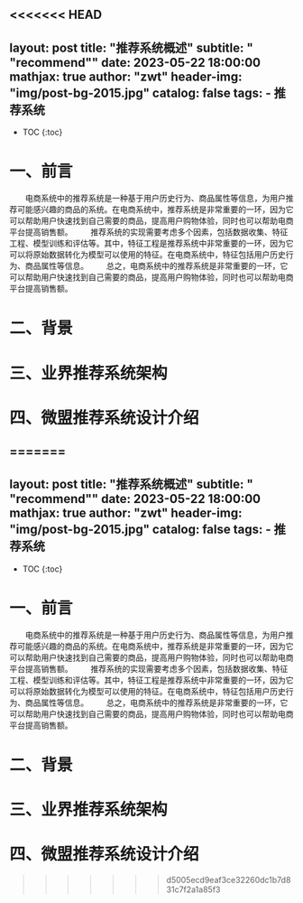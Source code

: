 <<<<<<< HEAD
---
layout:     post
title:      "推荐系统概述"
subtitle:   " \"recommend\""
date:       2023-05-22 18:00:00
mathjax: true
author:     "zwt"
header-img: "img/post-bg-2015.jpg"
catalog: false
tags:
    - 推荐系统
---
* TOC
{:toc}
# 一、前言
&ensp;&ensp;&ensp;&ensp;电商系统中的推荐系统是一种基于用户历史行为、商品属性等信息，为用户推荐可能感兴趣的商品的系统。在电商系统中，推荐系统是非常重要的一环，因为它可以帮助用户快速找到自己需要的商品，提高用户购物体验，同时也可以帮助电商平台提高销售额。
&ensp;&ensp;&ensp;&ensp;推荐系统的实现需要考虑多个因素，包括数据收集、特征工程、模型训练和评估等。其中，特征工程是推荐系统中非常重要的一环，因为它可以将原始数据转化为模型可以使用的特征。在电商系统中，特征包括用户历史行为、商品属性等信息。
&ensp;&ensp;&ensp;&ensp;总之，电商系统中的推荐系统是非常重要的一环，它可以帮助用户快速找到自己需要的商品，提高用户购物体验，同时也可以帮助电商平台提高销售额。
# 二、背景


# 三、业界推荐系统架构


# 四、微盟推荐系统设计介绍

=======
---
layout:     post
title:      "推荐系统概述"
subtitle:   " \"recommend\""
date:       2023-05-22 18:00:00
mathjax: true
author:     "zwt"
header-img: "img/post-bg-2015.jpg"
catalog: false
tags:
    - 推荐系统
---
* TOC
{:toc}
# 一、前言
&ensp;&ensp;&ensp;&ensp;电商系统中的推荐系统是一种基于用户历史行为、商品属性等信息，为用户推荐可能感兴趣的商品的系统。在电商系统中，推荐系统是非常重要的一环，因为它可以帮助用户快速找到自己需要的商品，提高用户购物体验，同时也可以帮助电商平台提高销售额。
&ensp;&ensp;&ensp;&ensp;推荐系统的实现需要考虑多个因素，包括数据收集、特征工程、模型训练和评估等。其中，特征工程是推荐系统中非常重要的一环，因为它可以将原始数据转化为模型可以使用的特征。在电商系统中，特征包括用户历史行为、商品属性等信息。
&ensp;&ensp;&ensp;&ensp;总之，电商系统中的推荐系统是非常重要的一环，它可以帮助用户快速找到自己需要的商品，提高用户购物体验，同时也可以帮助电商平台提高销售额。
# 二、背景


# 三、业界推荐系统架构


# 四、微盟推荐系统设计介绍

>>>>>>> d5005ecd9eaf3ce32260dc1b7d831c7f2a1a85f3
